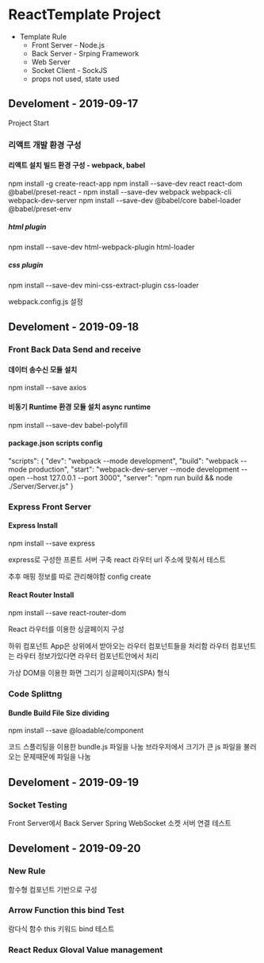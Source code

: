 # ReactTemplate Project

* Template Rule
  * Front Server - Node.js
  * Back Server - Srping Framework
  * Web Server
  * Socket Client - SockJS
  * props not used, state used

## Develoment - 2019-09-17

Project Start

### 리액트 개발 환경 구성

#### 리액트 설치 빌드 환경 구성 - webpack, babel

npm install -g create-react-app
npm install --save-dev react react-dom @babel/preset-react -
npm install --save-dev webpack webpack-cli webpack-dev-server
npm install --save-dev @babel/core babel-loader @babel/preset-env

##### html plugin
npm install --save-dev html-webpack-plugin html-loader

##### css plugin
npm install --save-dev mini-css-extract-plugin css-loader

webpack.config.js 설정

## Develoment - 2019-09-18
### Front Back Data Send and receive

#### 데이터 송수신 모듈 설치
npm install --save axios

#### 비동기 Runtime 환경 모듈 설치 async runtime
npm install --save-dev babel-polyfill

#### package.json scripts config
"scripts": {
    "dev": "webpack --mode development",
    "build": "webpack --mode production",
    "start": "webpack-dev-server --mode development --open --host 127.0.0.1 --port 3000",
    "server": "npm run build && node ./Server/Server.js"
  }

### Express Front Server

#### Express Install
npm install --save express

express로 구성한 프론트 서버 구축
react 라우터 url 주소에 맞춰서 테스트

추후 매핑 정보를 따로 관리해야함 config create

#### React Router Install
npm install --save react-router-dom

React 라우터를 이용한 싱글페이지 구성

하위 컴포넌트 App은 상위에서 받아오는 라우터 컴포넌트들을 처리함
라우터 컴포넌트는 라우터 정보가있다면 라우터 컴포넌트안에서 처리

가상 DOM을 이용한 화면 그리기 싱글페이지(SPA) 형식

### Code Splittng
#### Bundle Build File Size dividing
npm install --save @loadable/component

코드 스플리팅을 이용한 bundle.js 파일을 나눔
브라우저에서 크기가 큰 js 파일을 불러오는 문제때문에 파일을 나눔

## Develoment - 2019-09-19
### Socket Testing
Front Server에서 Back Server Spring WebSocket 소켓 서버 연결 테스트

## Develoment - 2019-09-20
### New Rule
함수형 컴포넌트 기반으로 구성

### Arrow Function this bind Test
람다식 함수 this 키워드 bind 테스트

### React Redux Gloval Value management
